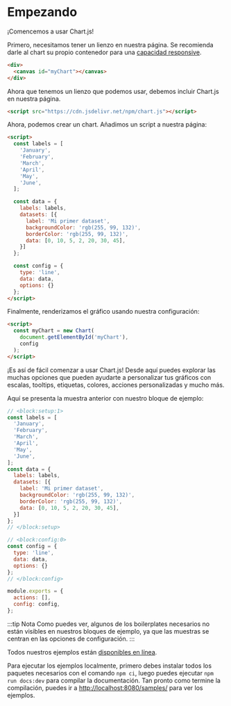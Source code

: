 # Empezando

¡Comencemos a usar Chart.js!

Primero, necesitamos tener un lienzo en nuestra página. Se recomienda darle al chart su propio contenedor para una [capacidad responsive](../configuration/responsive.md).

```html
<div>
  <canvas id="myChart"></canvas>
</div>
```

Ahora que tenemos un lienzo que podemos usar, debemos incluir Chart.js en nuestra página.

```html
<script src="https://cdn.jsdelivr.net/npm/chart.js"></script>
```

Ahora, podemos crear un chart. Añadimos un script a nuestra página:

```html
<script>
  const labels = [
    'January',
    'February',
    'March',
    'April',
    'May',
    'June',
  ];

  const data = {
    labels: labels,
    datasets: [{
      label: 'Mi primer dataset',
      backgroundColor: 'rgb(255, 99, 132)',
      borderColor: 'rgb(255, 99, 132)',
      data: [0, 10, 5, 2, 20, 30, 45],
    }]
  };

  const config = {
    type: 'line',
    data: data,
    options: {}
  };
</script>
```

Finalmente, renderizamos el gráfico usando nuestra configuración:

```html
<script>
  const myChart = new Chart(
    document.getElementById('myChart'),
    config
  );
</script>
```

¡Es así de fácil comenzar a usar Chart.js! Desde aquí puedes explorar las muchas opciones que pueden ayudarte a personalizar tus gráficos con escalas, tooltips, etiquetas, colores, acciones personalizadas y mucho más.

Aquí se presenta la muestra anterior con nuestro bloque de ejemplo:

```js chart-editor
// <block:setup:1>
const labels = [
  'January',
  'February',
  'March',
  'April',
  'May',
  'June',
];
const data = {
  labels: labels,
  datasets: [{
    label: 'Mi primer dataset',
    backgroundColor: 'rgb(255, 99, 132)',
    borderColor: 'rgb(255, 99, 132)',
    data: [0, 10, 5, 2, 20, 30, 45],
  }]
};
// </block:setup>

// <block:config:0>
const config = {
  type: 'line',
  data: data,
  options: {}
};
// </block:config>

module.exports = {
  actions: [],
  config: config,
};
```

:::tip Nota
Como puedes ver, algunos de los boilerplates necesarios no están visibles en nuestros bloques de ejemplo, ya que las muestras se centran en las opciones de configuración.
:::

Todos nuestros ejemplos están [disponibles en línea](/samples/).

Para ejecutar los ejemplos localmente, primero debes instalar todos los paquetes necesarios con el comando `npm ci`, luego puedes ejecutar `npm run docs:dev` para compilar la documentación. Tan pronto como termine la compilación, puedes ir a [http://localhost:8080/samples/](http://localhost:8080/samples/) para ver los ejemplos.